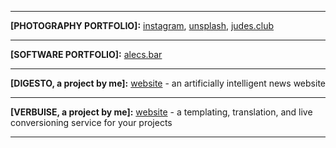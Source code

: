 <hr>

__[PHOTOGRAPHY PORTFOLIO]:__ [instagram](https://instagram.com/wil.tography), [unsplash](https://unsplash.com/alechash), [judes.club](https://judes.club)

<hr>

__[SOFTWARE PORTFOLIO]:__ [alecs.bar](https://alecs.bar)

<hr>

__[DIGESTO, a project by me]:__ [website](https://digesto.app) - an artificially intelligent news website<br>

<hr>

__[VERBUISE, a project by me]:__ [website](https://verbuise.com) - a templating, translation, and live conversioning service for your projects<br>

<hr>
